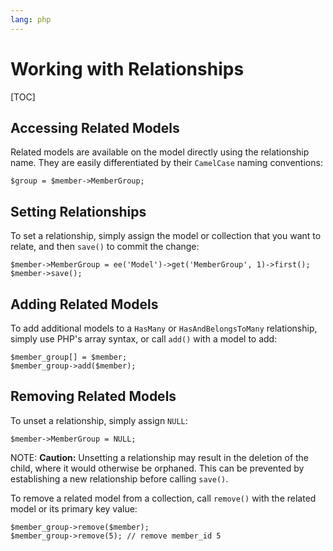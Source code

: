 ```yaml
---
lang: php
---
```


<!--
    This source file is part of the open source project
    ExpressionEngine User Guide (https://github.com/ExpressionEngine/ExpressionEngine-User-Guide)

    @link      https://expressionengine.com/
    @copyright Copyright (c) 2003-2019, EllisLab Corp. (https://ellislab.com)
    @license   https://expressionengine.com/license Licensed under Apache License, Version 2.0
-->

# Working with Relationships

[TOC]

## Accessing Related Models

Related models are available on the model directly using the relationship name. They are easily differentiated by their `CamelCase` naming conventions:

    $group = $member->MemberGroup;

## Setting Relationships

To set a relationship, simply assign the model or collection that you want to relate, and then `save()` to commit the change:

    $member->MemberGroup = ee('Model')->get('MemberGroup', 1)->first();
    $member->save();

## Adding Related Models

To add additional models to a `HasMany` or `HasAndBelongsToMany` relationship, simply use PHP's array syntax, or call `add()` with a model to add:

    $member_group[] = $member;
    $member_group->add($member);

## Removing Related Models

To unset a relationship, simply assign `NULL`:

    $member->MemberGroup = NULL;

NOTE: **Caution:** Unsetting a relationship may result in the deletion of the child, where it would otherwise be orphaned. This can be prevented by establishing a new relationship before calling `save()`.

To remove a related model from a collection, call `remove()` with the related model or its primary key value:

    $member_group->remove($member);
    $member_group->remove(5); // remove member_id 5
